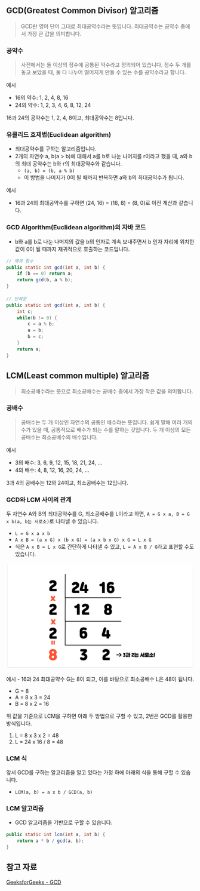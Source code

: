 ## GCD(Greatest Common Divisor) 알고리즘
> GCD란 영어 단어 그대로 최대공약수라는 뜻입니다. 최대공약수는 공약수 중에서 가장 큰 값을 의미합니다.

### 공약수
> 사전에서는 둘 이상의 정수에 공통된 약수라고 정의되어 있습니다. 정수 두 개를 놓고 보았을 때, 둘 다 나누어 떨어지게 만들 수 있는 수를 공약수라고 합니다.

예시

- 16의 약수: 1, 2, 4, 8, 16
- 24의 약수: 1, 2, 3, 4, 6, 8, 12, 24

16과 24의 공약수는 1, 2, 4, 8이고, 최대공약수는 8입니다.

### 유클리드 호제법(Euclidean algorithm)
- 최대공약수를 구하는 알고리즘입니다.
- 2개의 자연수 a, b(a > b)에 대해서 a를 b로 나눈 나머지를 r이라고 했을 때, a와 b의 최대 공약수는 b와 r의 최대공약수와 같습니다.
  - `(a, b) = (b, a % b)`
  - 이 방법을 나머지가 0이 될 때까지 반복하면 a와 b의 최대공약수가 됩니다.

예시
- 16과 24의 최대공약수를 구하면 (24, 16) = (16, 8) = (8, 0)로 이전 계산과 같습니다.

### GCD Algorithm(Euclidean algorithm)의 자바 코드
- b와 a를 b로 나눈 나머지의 값을 b의 인자로 계속 보내주면서 b 인자 자리에 위치한 값이 0이 될 때까지 재귀적으로 호출하는 코드입니다.

```java
// 재귀 함수
public static int gcd(int a, int b) {
	if (b == 0) return a;
	return gcd(b, a % b);
}

// 반복문
public static int gcd(int a, int b) {
    int c;
    while(b != 0) {
    	c = a % b;
        a = b;
        b = c;
    }
    return a;
}
```

## LCM(Least common multiple) 알고리즘
> 최소공배수라는 뜻으로 최소공배수는 공배수 중에서 가장 작은 값을 의미합니다.

### 공배수
> 공배수는 두 개 이상인 자연수의 공통인 배수라는 뜻입니다. 쉽게 말해 여러 개의 수가 있을 때, 공통적으로 배수가 되는 수를 말하는 것입니다. 두 개 이상의 모든 공배수는 최소공배수의 배수입니다.

예시
- 3의 배수: 3, 6, 9, 12, 15, 18, 21, 24, ...
- 4의 배수: 4, 8, 12, 16, 20, 24, ...

3과 4의 공배수는 12와 24이고, 최소공배수는 12입니다.

### GCD와 LCM 사이의 관계
두 자연수 A와 B의 최대공약수를 G, 최소공배수를 L이라고 하면, `A = G x a, B = G x b(a, b는 서로소)`로 나타낼 수 있습니다.

- `L = G x a x b`
- `A x B = (a x G) x (b x G) = (a x b x G) x G = L x G`
- 식은 `A x B = L x G`로 간단하게 나타낼 수 있고, `L = A x B / G`라고 표현할 수도 있습니다.

![](/Algorithm/img/ag_gcd_lcm_1.png)

예시 - 16과 24
최대공약수 G는 8이 되고, 이를 바탕으로 최소공배수 L은 48이 됩니다.

- G = 8
- A = 8 x 3 = 24
- B = 8 x 2 = 16

위 값을 기준으로 LCM을 구하면 아래 두 방법으로 구할 수 있고, 2번은 GCD를 활용한 방식입니다.
1. L = 8 x 3 x 2 = 48
2. L = 24 x 16 / 8 = 48

### LCM 식
앞서 GCD를 구하는 알고리즘을 알고 있다는 가정 하에 아래의 식을 통해 구할 수 있습니다.
- `LCM(a, b) = a x b / GCD(a, b)`

### LCM 알고리즘
- GCD 알고리즘을 기반으로 구할 수 있습니다.
```java
public static int lcm(int a, int b) {
    return a * b / gcd(a, b);
}
```

## 참고 자료
[GeeksforGeeks - GCD](https://www.geeksforgeeks.org/program-to-find-gcd-or-hcf-of-two-numbers/)